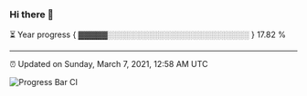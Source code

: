 ### Hi there 👋

⏳ Year progress { ▓▓▓▓▓░░░░░░░░░░░░░░░░░░░░░░░░░ } 17.82 %

---

⏰ Updated on Sunday, March 7, 2021, 12:58 AM UTC

![Progress Bar CI](https://github.com/arthurbuhl/arthurbuhl/workflows/Progress%20Bar%20CI/badge.svg)
